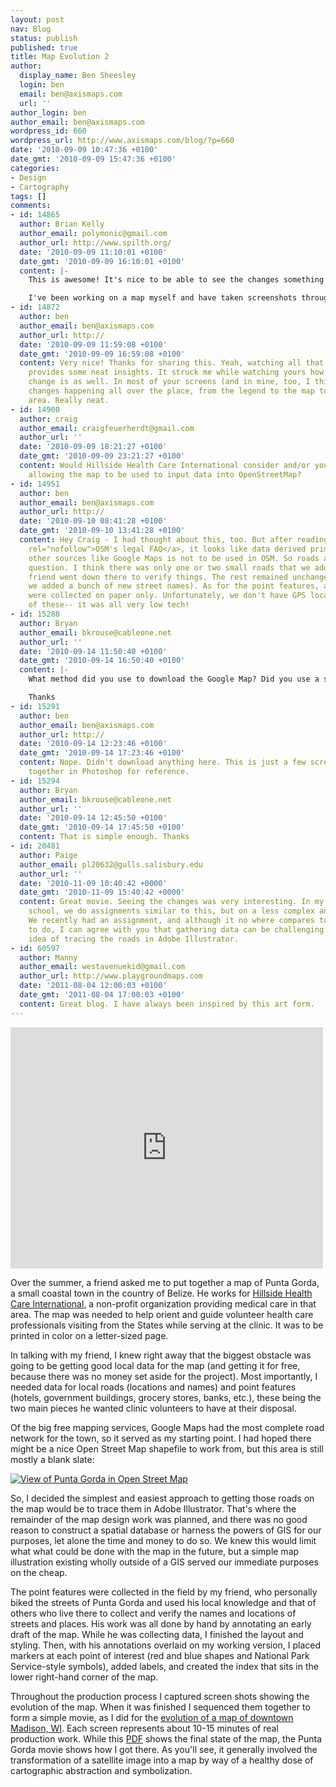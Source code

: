 ```yaml
---
layout: post
nav: Blog
status: publish
published: true
title: Map Evolution 2
author:
  display_name: Ben Sheesley
  login: ben
  email: ben@axismaps.com
  url: ''
author_login: ben
author_email: ben@axismaps.com
wordpress_id: 660
wordpress_url: http://www.axismaps.com/blog/?p=660
date: '2010-09-09 10:47:36 +0100'
date_gmt: '2010-09-09 15:47:36 +0100'
categories:
- Design
- Cartography
tags: []
comments:
- id: 14865
  author: Brian Kelly
  author_email: polymonic@gmail.com
  author_url: http://www.spilth.org/
  date: '2010-09-09 11:10:01 +0100'
  date_gmt: '2010-09-09 16:10:01 +0100'
  content: |-
    This is awesome! It's nice to be able to see the changes something goes though - gives you some insight into the decisions made.

    I've been working on a map myself and have taken screenshots throughout the process. It's not finished yet, but it has definitely changed a bit over the course of it's development: http://www.flickr.com/photos/spilth/sets/72157624490148326/show/
- id: 14872
  author: ben
  author_email: ben@axismaps.com
  author_url: http://
  date: '2010-09-09 11:59:08 +0100'
  date_gmt: '2010-09-09 16:59:08 +0100'
  content: Very nice! Thanks for sharing this. Yeah, watching all that change really
    provides some neat insights. It struck me while watching yours how wholistic the
    change is as well. In most of your screens (and in mine, too, I think) there are
    changes happening all over the place, from the legend to the map to the title
    area. Really neat.
- id: 14900
  author: craig
  author_email: craigfeuerherdt@gmail.com
  author_url: ''
  date: '2010-09-09 18:21:27 +0100'
  date_gmt: '2010-09-09 23:21:27 +0100'
  content: Would Hillside Health Care International consider and/or yourself consider
    allowing the map to be used to input data into OpenStreetMap?
- id: 14951
  author: ben
  author_email: ben@axismaps.com
  author_url: http://
  date: '2010-09-10 08:41:28 +0100'
  date_gmt: '2010-09-10 13:41:28 +0100'
  content: Hey Craig - I had thought about this, too. But after reading over <a href="http://wiki.openstreetmap.org/wiki/Legal_FAQ#Can_I_trace_data_from_Google_Maps.2FVirtual_Earth.2FOrdnance_Survey.2F....3F"
    rel="nofollow">OSM's legal FAQ</a>, it looks like data derived primarily from
    other sources like Google Maps is not to be used in OSM. So roads are out of the
    question. I think there was only one or two small roads that we added after my
    friend went down there to verify things. The rest remained unchanged (although
    we added a bunch of new street names). As for the point features, all of these
    were collected on paper only. Unfortunately, we don't have GPS locations for any
    of these-- it was all very low tech!
- id: 15288
  author: Bryan
  author_email: bkrouse@cableone.net
  author_url: ''
  date: '2010-09-14 11:50:40 +0100'
  date_gmt: '2010-09-14 16:50:40 +0100'
  content: |-
    What method did you use to download the Google Map? Did you use a simple screen capture or did you download the tiles?

    Thanks
- id: 15291
  author: ben
  author_email: ben@axismaps.com
  author_url: http://
  date: '2010-09-14 12:23:46 +0100'
  date_gmt: '2010-09-14 17:23:46 +0100'
  content: Nope. Didn't download anything here. This is just a few screenshots stitched
    together in Photoshop for reference.
- id: 15294
  author: Bryan
  author_email: bkrouse@cableone.net
  author_url: ''
  date: '2010-09-14 12:45:50 +0100'
  date_gmt: '2010-09-14 17:45:50 +0100'
  content: That is simple enough. Thanks
- id: 20481
  author: Paige
  author_email: pl20632@gulls.salisbury.edu
  author_url: ''
  date: '2010-11-09 10:40:42 +0000'
  date_gmt: '2010-11-09 15:40:42 +0000'
  content: Great movie. Seeing the changes was very interesting. In my classes at
    school, we do assignments similar to this, but on a less complex and smaller scale.
    We recently had an assignment, and although it no where compares to what u had
    to do, I can agree with you that gathering data can be challenging. I like your
    idea of tracing the roads in Adobe Illustrator.
- id: 60597
  author: Manny
  author_email: westavenuekid@gmail.com
  author_url: http://www.playgroundmaps.com
  date: '2011-08-04 12:00:03 +0100'
  date_gmt: '2011-08-04 17:00:03 +0100'
  content: Great blog. I have always been inspired by this art form.
---
```

<iframe src="https://player.vimeo.com/video/158641481" width="500" height="386" frameborder="0" webkitallowfullscreen mozallowfullscreen allowfullscreen></iframe>
<p>Over the summer, a friend asked me to put together a map of Punta Gorda, a small coastal town in the country of Belize. He works for <a href="http://www.hillsidebelize.net/main.html">Hillside Health Care International</a>, a non-profit organization providing medical care in that area. The map was needed to help orient and guide volunteer health care professionals visiting from the States while serving at the clinic. It was to be printed in color on a letter-sized page.</p>
<p>In talking with my friend, I knew right away that the biggest obstacle was going to be getting good local data for the map  (and getting it for free, because there was no money set aside for the project). Most importantly, I needed data for local roads (locations and names) and point features (hotels, government buildings, grocery stores, banks, etc.), these being the two main pieces he wanted clinic volunteers to have at their disposal.</p>
<!--break-->
<p>Of the big free mapping services, Google Maps had the most complete road network for the town, so it served as my starting point. I had hoped there might be a nice Open Street Map shapefile to work from, but this area is still mostly a blank slate:</p>
<p><a href="http://www.axismaps.com/blog/2010/09/map-evolution-2/openstreetmap/" rel="attachment wp-att-706"><img src="{{ site.baseurl }}/media/posts/2010/09/openStreetMap.jpg" alt="View of Punta Gorda in Open Street Map" title="openStreetMap" class="alignnone size-full wp-image-706" /></a></p>
<p>So, I decided the simplest and easiest approach to getting those roads on the map would be to trace them in Adobe Illustrator. That's where the remainder of the map design work was planned, and there was no good reason to construct a spatial database or harness the powers of GIS for our purposes, let alone the time and money to do so. We knew this would limit what what could be done with the map in the future, but a simple map illustration existing wholly outside of a GIS served our immediate purposes on the cheap.</p>
<p>The point features were collected in the field by my friend, who personally biked the streets of Punta Gorda and used his local knowledge and that of others who live there to collect and verify the names and locations of streets and places. His work was all done by hand by annotating an early draft of the map. While he was collecting data, I finished the layout and styling. Then, with his annotations overlaid on my working version, I placed markers at each point of interest (red and blue shapes and National Park Service-style symbols), added labels, and created the index that sits in the lower right-hand corner of the map.</p>
<p>Throughout the production process I captured screen shots showing the evolution of the map. When it was finished I sequenced them together to form a simple movie, as I did for the <a href="http://www.axismaps.com/blog/2009/01/map-evolution/">evolution of a map of downtown Madison, WI</a>. Each screen represents about 10-15 minutes of real production work. While this <a href="{{ site.baseurl }}/media/posts/2010/09/puntaGordaTown.pdf">PDF</a> shows the final state of the map, the Punta Gorda movie shows how I got there. As you'll see, it generally involved the transformation of a satellite image into a map by way of a healthy dose of cartographic abstraction and symbolization.</p>
